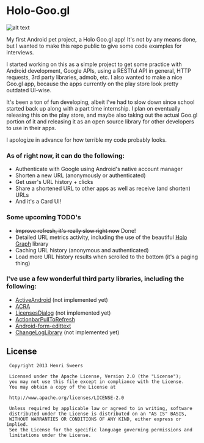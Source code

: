 Holo-Goo.gl
===========

![alt text](https://raw.github.com/pandanomic/Holo-Goo.gl/master/src/main/res/drawable-xxhdpi/ic_launcher.png "Holo Goo.gl")

My first Android pet project, a Holo Goo.gl app! It's not by any means done, but I wanted to make this repo public to give some code examples for interviews.

I started working on this as a simple project to get some practice with Android development, Google APIs, using a RESTful API in general, HTTP requests, 3rd party libraries, admob, etc. I also wanted to make a nice Goo.gl app, because the apps currently on the play store look pretty outdated UI-wise.

It's been a ton of fun developing, albeit I've had to slow down since school started back up along with a part time internship. I plan on eventually releasing this on the play store, and maybe also taking out the actual Goo.gl portion of it and releasing it as an open source library for other developers to use in their apps.

I apologize in advance for how terrible my code probably looks.

### As of right now, it can do the following: 
* Authenticate with Google using Android's native account manager
* Shorten a new URL (anonymously or authenticated)
* Get user's URL history + clicks
* Share a shortened URL to other apps as well as receive (and shorten) URLs
* And it's a Card UI!

### Some upcoming TODO's
* ~~Improve refresh, it's really slow right now~~ Done!
* Detailed URL metrics activity, including the use of the beautiful [Holo Graph](https://bitbucket.org/danielnadeau/holographlibrary) library
* Caching URL history (anonymous and authenticated)
* Load more URL history results when scrolled to the bottom (it's a paging thing)

### I've use a few wonderful third party libraries, including the following:
* [ActiveAndroid](https://github.com/pardom/ActiveAndroid) (not implemented yet)
* [ACRA](https://github.com/ACRA/acra)
* [LicensesDialog](https://github.com/PSDev/LicensesDialog) (not implemented yet)
* [ActionbarPullToRefresh](https://github.com/chrisbanes/ActionBar-PullToRefresh)
* [Android-form-edittext](https://github.com/vekexasia/android-form-edittext)
* [ChangeLogLibrary](https://github.com/gabrielemariotti/changeloglib) (not implemented yet)

## License

     Copyright 2013 Henri Sweers
     
     Licensed under the Apache License, Version 2.0 (the "License");
     you may not use this file except in compliance with the License.
     You may obtain a copy of the License at
     
     http://www.apache.org/licenses/LICENSE-2.0
     
     Unless required by applicable law or agreed to in writing, software
     distributed under the License is distributed on an "AS IS" BASIS,
     WITHOUT WARRANTIES OR CONDITIONS OF ANY KIND, either express or implied.
     See the License for the specific language governing permissions and
     limitations under the License.
